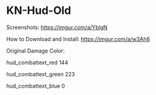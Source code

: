 # KN-Hud-Old
Screenshots: https://imgur.com/a/YblgN

How to Download and Install: https://imgur.com/a/w3Ah6

Original Damage Color:

hud_combattext_red 144

hud_combattext_green 223

hud_combattext_blue 0
